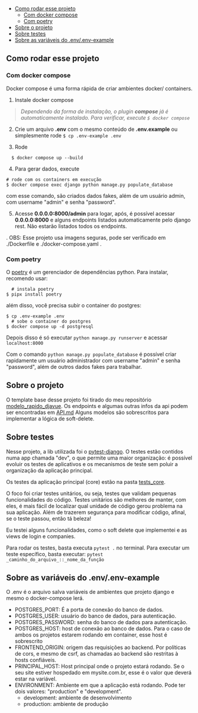 - [Como rodar esse projeto](#como-rodar-esse-projeto)
  - [Com docker compose](#com-docker-compose)
  - [Com poetry](#com-poetry)
- [Sobre o projeto](#sobre-o-projeto)
- [Sobre testes](#sobre-testes)
- [Sobre as variáveis do .env/.env-example](#sobre-as-variáveis-do-envenv-example)

## Como rodar esse projeto

### Com docker compose
Docker compose é uma forma rápida de criar ambientes docker/ containers.

1. Instale docker compose

> *Dependendo da forma de instalação, o plugin **compose** já é automaticamente instalado. Para verificar, execute `$ docker compose`*

2. Crie um arquivo **.env** com o mesmo conteúdo de **.env.example** ou simplesmente rode `$ cp .env-example .env`

3. Rode
```shell
  $ docker compose up --build
```

4. Para gerar dados, execute
```shell
# rode com os containers em execução
$ docker compose exec django python manage.py populate_database
```
com esse comando, são criados dados fakes, além de um usuário admin, com username "admin" e senha "password".

5. Acesse **0.0.0.0:8000/admin** para logar, após, é possível acessar **0.0.0.0:8000** e alguns endpoints listados automaticamente pelo django rest. Não estarão listados todos os endpoints.


.
OBS: Esse projeto usa imagens seguras, pode ser verificado em ./Dockerfile e ./docker-compose.yaml .

### Com poetry
O [poetry](https://python-poetry.org/docs/) é um gerenciador de dependências python.
Para instalar, recomendo usar:
```shell
  # instala poetry
$ pipx install poetry
```
além disso, você precisa subir o container do postgres:
```shell
$ cp .env-example .env
  # sobe o container do postgres
$ docker compose up -d postgresql
```

Depois disso é só executar `python manage.py runserver`
e acessar `localhost:8000`

Com o comando `python manage.py populate_database` é possível criar rapidamente um usuário
administrador com username "admin" e senha "password", além de outros dados fakes para trabalhar.

## Sobre o projeto
O template base desse projeto foi tirado do meu repositório [modelo_rapido_djavue](https://github.com/Ronald-ps/modelo_rapido_djavue).
Os endpoints e algumas outras infos da api podem ser encontradas em [API.md](./API.md)
Alguns modelos são sobrescritos para implementar a lógica de soft-delete.

## Sobre testes
Nesse projeto, a lib utilizada foi o [pytest-django](https://pytest-django.readthedocs.io/en/latest/).
O testes estão contidos numa app chamada "dev", o que permite uma maior organização:
é possível evoluir os testes de aplicativos e os mecanismos de teste sem poluir a organização da aplicação principal.

Os testes da aplicação principal (core) estão na pasta [tests_core](./dev/tests_core/).

O foco foi criar testes unitários, ou seja, testes que validam pequenas funcionalidades do código.
Testes unitários são melhores de manter, com eles, é mais fácil de localizar qual unidade de código gerou problema
na sua aplicação. Além de trazerem segurança para modificar código, afinal, se o teste passou, então tá beleza!

Eu testei alguns funcionalidades, como o soft delete que implementei e as views de login e companies.

Para rodar os testes, basta executa `pytest .` no terminal.
Para executar um teste específico, basta executar:
`pytest _caminho_do_arquivo_::_nome_da_função`


## Sobre as variáveis do .env/.env-example
O .env é o arquivo salva variáveis de ambientes que projeto django e mesmo o docker-compose lerá.
- POSTGRES_PORT: É a porta de conexão do banco de dados.
- POSTGRES_USER: usuário do banco de dados, para autenticação.
- POSTGRES_PASSWORD: senha do banco de dados para autenticação.
- POSTGRES_HOST: host de conexão ao banco de dados. Para o caso de ambos os projetos estarem rodando em container,
esse host é sobrescrito
- FRONTEND_ORIGIN: origem das requisições ao backend. Por políticas de cors, e mesmo de csrf, as chamadas ao backend são restritas à hosts confiáveis.
- PRINCIPAL_HOST: Host principal onde o projeto estará rodando. Se o seu site estiver hospedado em mysite.com.br, esse é o valor que deverá estar na variável.
- ENVIRONMENT: Ambiente em que a aplicação está rodando. Pode ter dois valores: "production" e "development".
   - development: ambiente de desenvolvimento
   - production: ambiente de produção

